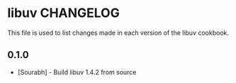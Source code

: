 libuv CHANGELOG
===============

This file is used to list changes made in each version of the libuv cookbook.

0.1.0
-----
- [Sourabh] - Build libuv 1.4.2 from source
